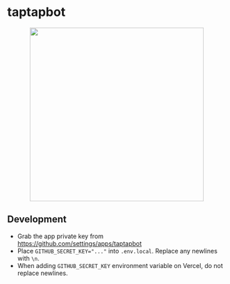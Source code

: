 # taptapbot

<p style="text-align: center" align="center">
  <img src="public/taptapbot.jpg" alt="" width="400" />
</p>

## Development

- Grab the app private key from https://github.com/settings/apps/taptapbot
- Place `GITHUB_SECRET_KEY="..."` into `.env.local`. Replace any newlines with `\n`.
- When adding `GITHUB_SECRET_KEY` environment variable on Vercel, do not replace newlines.
